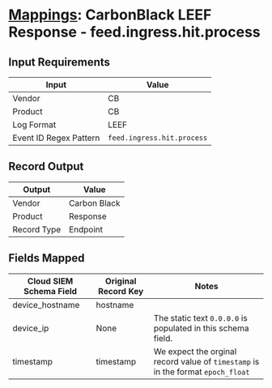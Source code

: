 # [Mappings](README.md): CarbonBlack LEEF Response - feed.ingress.hit.process

## Input Requirements

|Input|Value|
|-----|-----|
|Vendor|CB|
|Product|CB|
|Log Format|LEEF|
|Event ID Regex Pattern|`feed.ingress.hit.process`|

## Record Output

|Output|Value|
|------|-----|
|Vendor|Carbon Black|
|Product|Response|
|Record Type|Endpoint|

## Fields Mapped

|Cloud SIEM Schema Field|Original Record Key|Notes|
|-----------------------|-------------------|-----|
|device_hostname|hostname||
|device_ip|None|The static text `0.0.0.0` is populated in this schema field.|
|timestamp|timestamp|We expect the orginal record value of `timestamp` is in the format `epoch_float`|

